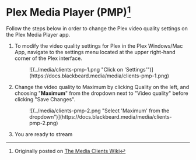 # Plex Media Player (PMP)[^1]

Follow the steps below in order to change the Plex video quality settings on the Plex Media Player app.

1. To modify the video quality settings for Plex in the Plex Windows/Mac App, navigate to the settings menu located at the upper right-hand corner of the Plex interface.
    
    <figure markdown>
    ![(../media/clients-pmp-1.png "Click on 'Settings'")](https://docs.blackbeard.media/media/clients-pmp-1.png)
      <figcaption></figcaption>
    </figure>
    
2. Change the video quality to Maximum by clicking Quality on the left, and choosing "**Maximum**" from the dropdown next to "Video quality" before clicking "Save Changes".
    
    <figure markdown>
    ![(../media/clients-pmp-2.png "Select 'Maximum' from the dropdown")](https://docs.blackbeard.media/media/clients-pmp-2.png)
      <figcaption></figcaption>
    </figure>
    
3. You are ready to stream

[^1]: Originally posted on [The Media Clients Wiki](https://mediaclients.wiki/)
